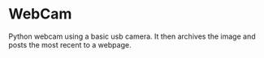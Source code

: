 # WebCam
Python webcam using a basic usb camera. It then archives the image and posts the most recent to a webpage.
